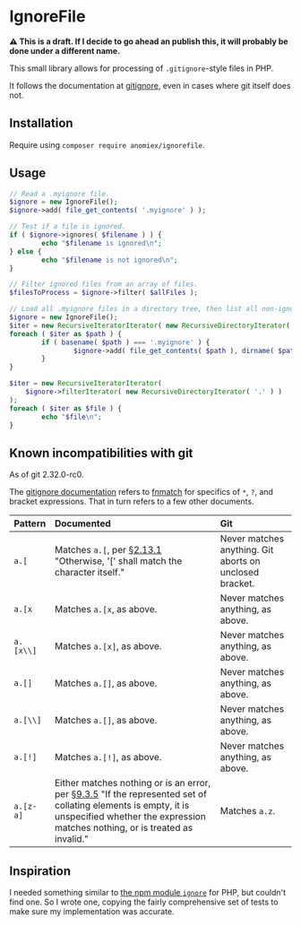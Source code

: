 # IgnoreFile

**⚠️ This is a draft. If I decide to go ahead an publish this, it will probably be done under a different name.**

This small library allows for processing of `.gitignore`-style files in PHP.

It follows the documentation at [gitignore], even in cases where git itself does not.

## Installation

Require using `composer require anomiex/ignorefile`.

## Usage

```php
// Read a .myignore file.
$ignore = new IgnoreFile();
$ignore->add( file_get_contents( '.myignore' ) );

// Test if a file is ignored.
if ( $ignore->ignores( $filename ) ) {
        echo "$filename is ignored\n";
} else {
        echo "$filename is not ignored\n";
}

// Filter ignored files from an array of files.
$filesToProcess = $ignore->filter( $allFiles );

// Load all .myignore files in a directory tree, then list all non-ignored files.
$ignore = new IgnoreFile();
$iter = new RecursiveIteratorIterator( new RecursiveDirectoryIterator( '.' ) );
foreach ( $iter as $path ) {
        if ( basename( $path ) === '.myignore' ) {
                $ignore->add( file_get_contents( $path ), dirname( $path ) . '/' );
        }
}

$iter = new RecursiveIteratorIterator(
    $ignore->filterIterator( new RecursiveDirectoryIterator( '.' ) )
);
foreach ( $iter as $file ) {
        echo "$file\n";
}
```

## Known incompatibilities with git

As of git 2.32.0-rc0.

The [gitignore documentation](gitignore) refers to [fnmatch] for specifics of `*`, `?`, and bracket expressions.
That in turn refers to a few other documents.

| Pattern    | Documented | Git 
|:-----------|:-----------|:----
| `a.[`      | Matches `a.[`, per [§2.13.1] "Otherwise, '[' shall match the character itself." | Never matches anything. Git aborts on unclosed bracket.
| `a.[x`     | Matches `a.[x`, as above. | Never matches anything, as above.
| `a.[x\\]`  | Matches `a.[x]`, as above. | Never matches anything, as above.
| `a.[]`     | Matches `a.[]`, as above. | Never matches anything, as above.
| `a.[\\]`   | Matches `a.[]`, as above. | Never matches anything, as above.
| `a.[!]`    | Matches `a.[!]`, as above. | Never matches anything, as above.
| `a.[z-a]`  | Either matches nothing or is an error, per [§9.3.5] "If the represented set of collating elements is empty, it is unspecified whether the expression matches nothing, or is treated as invalid." | Matches `a.z`.

## Inspiration

I needed something similar to [the npm module `ignore`](https://www.npmjs.com/package/ignore) for PHP, but couldn't find one.
So I wrote one, copying the fairly comprehensive set of tests to make sure my implementation was accurate.

[gitignore]: https://github.com/git/git/blob/5d5b1473453400224ebb126bf3947e0a3276bdf5/Documentation/gitignore.txt
[fnmatch]: https://pubs.opengroup.org/onlinepubs/9699919799/functions/fnmatch.html
[§2.13.1]: https://pubs.opengroup.org/onlinepubs/9699919799/utilities/V3_chap02.html#tag_18_13_01
[§9.3.5]: https://pubs.opengroup.org/onlinepubs/9699919799/basedefs/V1_chap09.html#tag_09_03_05
